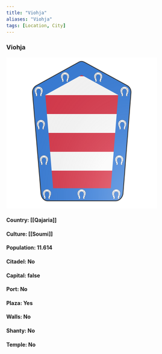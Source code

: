 ```yaml
---
title: "Viohja"
aliases: "Viohja"
tags: [Location, City]
---
```

### Viohja
![](attachment/aadfdf16325ea3d0d8557bdfa699b17e.svg)

#### Country: [[Qajaria]]

#### Culture: [[Soumi]]

#### Population: 11.614

#### Citadel: No

#### Capital: false

#### Port: No

#### Plaza: Yes

#### Walls: No

#### Shanty: No

#### Temple: No

